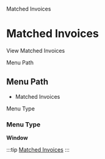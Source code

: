 
Matched Invoices
# Matched Invoices


View Matched Invoices

Menu Path
## Menu Path



- Matched Invoices

Menu Type
### Menu Type

**Window**


:::tip
[Matched Invoices](functional-guide/window/window-matched-invoices.md)
:::